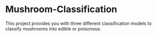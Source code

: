 # Mushroom-Classification
This project provides you with three different classification models to classify mushrooms into edible or poisonous.
